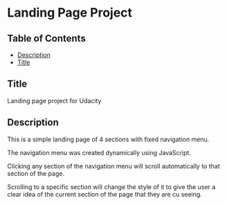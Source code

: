 # Landing Page Project

## Table of Contents

* [Description](#Description)
* [Title](#Title)

## Title

Landing page project for Udacity

## Description

This is a simple landing page of 4 sections with fixed navigation menu.

The navigation menu was created dynamically using JavaScript.

Clicking any section of the navigation menu will scroll automatically to that section of the page.

Scrolling to a specific section will change the style of it to give the user a clear idea of the current section of the page that they are cu seeing.